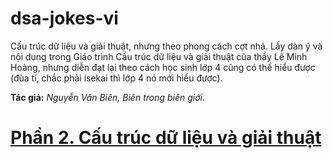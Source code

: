 # dsa-jokes-vi
Cấu trúc dữ liệu và giải thuật, nhưng theo phong cách cợt nhả. Lấy dàn ý và nội dung trong Giáo trình Cấu trúc dữ liệu và giải thuật của thầy Lê Minh Hoàng, nhưng diễn đạt lại theo cách học sinh lớp 4 cũng có thể hiểu được (đùa tí, chắc phải isekai thì lớp 4 nó mới hiểu được).

**Tác giả:** _Nguyễn Văn Biên, Biên trong biên giới._


# [Phần 2. Cấu trúc dữ liệu và giải thuật](phan-2-cau-truc-du-lieu-va-giai-thuat)

